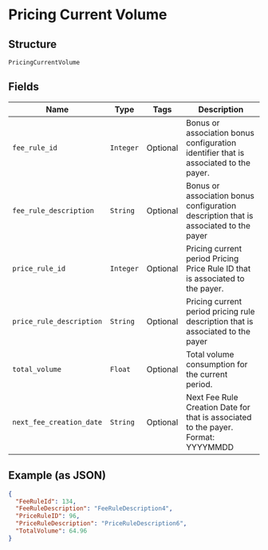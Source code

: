 
# Pricing Current Volume

## Structure

`PricingCurrentVolume`

## Fields

| Name | Type | Tags | Description |
|  --- | --- | --- | --- |
| `fee_rule_id` | `Integer` | Optional | Bonus or association bonus configuration identifier  that is associated to the payer. |
| `fee_rule_description` | `String` | Optional | Bonus or association bonus configuration description that is associated to the payer |
| `price_rule_id` | `Integer` | Optional | Pricing current period Pricing Price Rule ID that is associated to the payer. |
| `price_rule_description` | `String` | Optional | Pricing current period pricing rule description that is associated to the payer |
| `total_volume` | `Float` | Optional | Total volume consumption for the current period. |
| `next_fee_creation_date` | `String` | Optional | Next Fee Rule Creation Date for that is associated to the payer.<br>Format: YYYYMMDD |

## Example (as JSON)

```json
{
  "FeeRuleId": 134,
  "FeeRuleDescription": "FeeRuleDescription4",
  "PriceRuleID": 96,
  "PriceRuleDescription": "PriceRuleDescription6",
  "TotalVolume": 64.96
}
```

